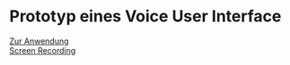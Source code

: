 # Prototyp eines Voice User Interface
[Zur Anwendung](https://piratefisherman.github.io/IFD-SoSe20/exercise_05/VUI/sound_origin.html)</br>
[Screen Recording](https://piratefisherman.github.io/IFD-SoSe20/exercise_05/screen_recording.mp4)


